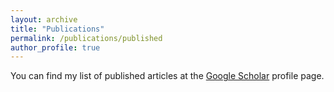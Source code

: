 ```yaml
---
layout: archive
title: "Publications"
permalink: /publications/published
author_profile: true
---
```



You can find my list of published articles at the <a href="{{site.author.googlescholar}}">Google Scholar</a> profile page.
<!-- You can also find my articles on <u><a href="{{site.author.googlescholar}}">my Google Scholar profile</a>.</u> -->


<!-- ---
title: "Title1"
collection: publications
permalink: /publications/title1
excerpt: 'The Rohart MSC test is a simple in silico test that accurately discriminates MSC from fibroblasts, other adult stem/progenitor cell types or differentiated stromal cells.'
date: 2016-03-24
# venue: 'PeerJ'
# paperurl: 'https://doi.org/10.7717/peerj.1845'
# citation: 'Florian Rohart, Elizabeth A. Mason, Nicholas Matigian, Rowland Mosbergen, Othmar Korn, Tyrone Chen, Suzanne Butcher, Jatin Patel, Kerry Atkinson, Kiarash Khosrotehrani, Nicholas M. Fisk, Kim-Anh Lê Cao, Christine A. Wells​, &quot;A molecular classification of human mesenchymal stromal cells.&quot; <i>PeerJ</i>, 2016, 4:e1845. DOI: https://doi.org/10.7717/peerj.1845'
---

The Rohart MSC test is a simple in silico test that accurately discriminates MSC from fibroblasts, other adult stem/progenitor cell types or differentiated stromal cells. It has been implemented in the [www.stemformatics.org](www.stemformatics.org) resource, to assist researchers wishing to benchmark their own MSC datasets or data from the public domain. -->

